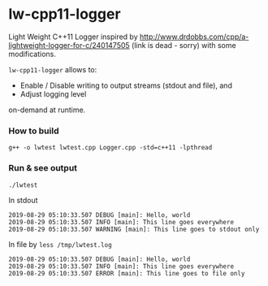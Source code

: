# lw-cpp11-logger
Light Weight C++11 Logger inspired by http://www.drdobbs.com/cpp/a-lightweight-logger-for-c/240147505 (link is dead - sorry) with some modifications.

`lw-cpp11-logger` allows to:
+ Enable / Disable writing to output streams (stdout and file), and
+ Adjust logging level

on-demand at runtime.

### How to build
```
g++ -o lwtest lwtest.cpp Logger.cpp -std=c++11 -lpthread
```

### Run & see output
```
./lwtest
```

In stdout
```
2019-08-29 05:10:33.507 DEBUG [main]: Hello, world
2019-08-29 05:10:33.507 INFO [main]: This line goes everywhere
2019-08-29 05:10:33.507 WARNING [main]: This line goes to stdout only
```

In file by `less /tmp/lwtest.log`
```
2019-08-29 05:10:33.507 DEBUG [main]: Hello, world
2019-08-29 05:10:33.507 INFO [main]: This line goes everywhere
2019-08-29 05:10:33.507 ERROR [main]: This line goes to file only
```
